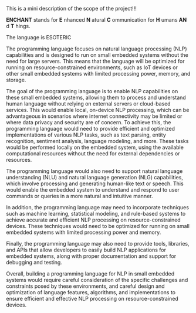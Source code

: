 This is a mini description of the scope of the project!!!

__ENCHANT__ stands for __E__ nhanced __N__ atural __C__ ommunication for __H__ umans __AN__ d __T__ hings.

The language is ESOTERIC

The programming language focuses on natural language processing (NLP) capabilities and is designed to run on small embedded systems without the need for large servers. This means that the language will be optimized for running on resource-constrained environments, such as IoT devices or other small embedded systems with limited processing power, memory, and storage.

The goal of the programming language is to enable NLP capabilities on these small embedded systems, allowing them to process and understand human language without relying on external servers or cloud-based services. This would enable local, on-device NLP processing, which can be advantageous in scenarios where internet connectivity may be limited or where data privacy and security are of concern.
To achieve this, the programming language would need to provide efficient and optimized implementations of various NLP tasks, such as text parsing, entity recognition, sentiment analysis, language modeling, and more. These tasks would be performed locally on the embedded system, using the available computational resources without the need for external dependencies or resources.

The programming language would also need to support natural language understanding (NLU) and natural language generation (NLG) capabilities, which involve processing and generating human-like text or speech. This would enable the embedded system to understand and respond to user commands or queries in a more natural and intuitive manner.

In addition, the programming language may need to incorporate techniques such as machine learning, statistical modeling, and rule-based systems to achieve accurate and efficient NLP processing on resource-constrained devices. These techniques would need to be optimized for running on small embedded systems with limited processing power and memory.

Finally, the programming language may also need to provide tools, libraries, and APIs that allow developers to easily build NLP applications for embedded systems, along with proper documentation and support for debugging and testing.

Overall, building a programming language for NLP in small embedded systems would require careful consideration of the specific challenges and constraints posed by these environments, and careful design and optimization of language features, algorithms, and implementations to ensure efficient and effective NLP processing on resource-constrained devices.